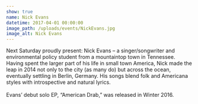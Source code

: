 ```yaml
---
show: true
name: Nick Evans
datetime: 2017-04-01 00:00:00
image_path: /uploads/events/NickEvans.jpg
image_alt: Nick Evans
---
```



Next Saturday proudly present: Nick Evans – a singer/songwriter and environmental policy student from a mountaintop town in Tennessee. Having spent the larger part of his life in small town America, Nick made the leap in 2014 not only to the city (as many do) but across the ocean, eventually settling in Berlin, Germany. His songs blend folk and Americana styles with introspective and natural lyrics.
<br>
<br>Evans’ debut solo EP, “American Drab,” was released in Winter 2016.